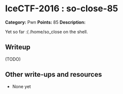 # IceCTF-2016 : so-close-85

**Category:** Pwn
**Points:** 85
**Description:**

Yet so far :( /home/so_close on the shell. 

## Writeup

(TODO)

## Other write-ups and resources

* None yet